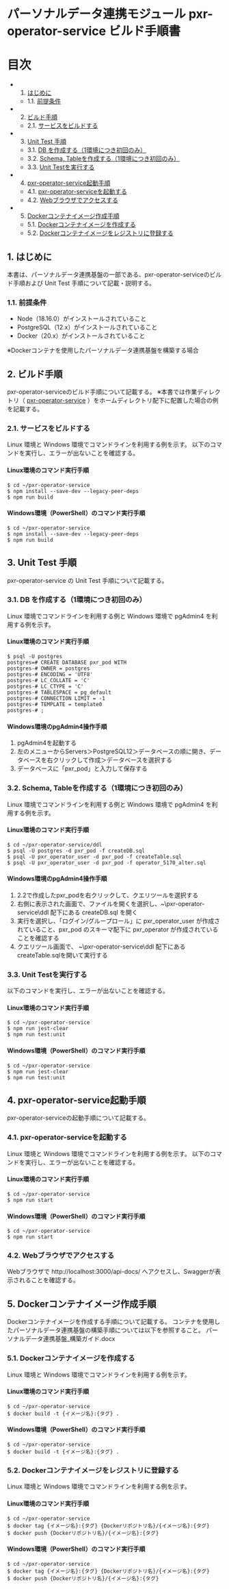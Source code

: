 # パーソナルデータ連携モジュール pxr-operator-service ビルド手順書

# 目次
<!-- vscode-markdown-toc -->
* 1. [はじめに](#)
	* 1.1. [前提条件](#-1)
* 2. [ビルド手順](#-1)
	* 2.1. [サービスをビルドする](#-1)
* 3. [Unit Test 手順](#UnitTest)
	* 3.1. [DB を作成する（1環境につき初回のみ）](#DB1)
	* 3.2. [Schema, Tableを作成する（1環境につき初回のみ）](#SchemaTable1)
	* 3.3. [Unit Testを実行する](#UnitTest-1)
* 4. [pxr-operator-service起動手順](#pxr-operator-service)
	* 4.1. [pxr-operator-serviceを起動する](#pxr-operator-service-1)
	* 4.2. [Webブラウザでアクセスする](#Web)
* 5. [Dockerコンテナイメージ作成手順](#Docker)
	* 5.1. [Dockerコンテナイメージを作成する](#Docker-1)
	* 5.2. [Dockerコンテナイメージをレジストリに登録する](#Docker-1)

<!-- vscode-markdown-toc-config
	numbering=true
	autoSave=false
	/vscode-markdown-toc-config -->
<!-- /vscode-markdown-toc -->


##  1. <a name=''></a>はじめに
本書は、パーソナルデータ連携基盤の一部である、pxr-operator-serviceのビルド手順および
Unit Test 手順について記載・説明する。

###  1.1. <a name='-1'></a>前提条件
- Node（18.16.0）がインストールされていること
- PostgreSQL（12.x）がインストールされていること
- Docker（20.x）がインストールされていること

※Dockerコンテナを使用したパーソナルデータ連携基盤を構築する場合

##  2. <a name='-1'></a>ビルド手順
pxr-operator-serviceのビルド手順について記載する。
※本書では作業ディレクトリ（ [pxr-operator-service](https://github.com/Personal-Data-Linkage-Module/pxr-operator-service) ）をホームディレクトリ配下に配置した場合の例を記載する。

###  2.1. <a name='-1'></a>サービスをビルドする
Linux 環境と Windows 環境でコマンドラインを利用する例を示す。
以下のコマンドを実行し、エラーが出ないことを確認する。

#### Linux環境のコマンド実行手順
```
$ cd ~/pxr-operator-service
$ npm install --save-dev --legacy-peer-deps
$ npm run build
```

#### Windows環境（PowerShell）のコマンド実行手順
```
$ cd ~/pxr-operator-service
$ npm install --save-dev --legacy-peer-deps
$ npm run build
```

##  3. <a name='UnitTest'></a>Unit Test 手順
pxr-operator-service の Unit Test 手順について記載する。

###  3.1. <a name='DB1'></a>DB を作成する（1環境につき初回のみ）
Linux 環境でコマンドラインを利用する例と Windows 環境で pgAdmin4 を利用する例を示す。

#### Linux環境のコマンド実行手順
```
$ psql -U postgres
postgres=# CREATE DATABASE pxr_pod WITH
postgres-# OWNER = postgres
postgres-# ENCODING = 'UTF8'
postgres-# LC_COLLATE = 'C'
postgres-# LC_CTYPE = 'C'
postgres-# TABLESPACE = pg_default
postgres-# CONNECTION LIMIT = -1
postgres-# TEMPLATE = template0
postgres-# ;
```

#### Windows環境のpgAdmin4操作手順
1. pgAdmin4を起動する
1. 左のメニューからServers＞PostgreSQL12＞データベースの順に開き、データベースを右クリックして作成＞データベースを選択する
1. データベースに「pxr_pod」と入力して保存する

###  3.2. <a name='SchemaTable1'></a>Schema, Tableを作成する（1環境につき初回のみ）
Linux 環境でコマンドラインを利用する例と Windows 環境で pgAdmin4 を利用する例を示す。

#### Linux環境のコマンド実行手順
```
$ cd ~/pxr-operator-service/ddl
$ psql -U postgres -d pxr_pod -f createDB.sql
$ psql -U pxr_operator_user -d pxr_pod -f createTable.sql
$ psql -U pxr_operator_user -d pxr_pod -f operator_5170_alter.sql
```

#### Windows環境のpgAdmin4操作手順
1. 2.2で作成したpxr_podを右クリックして、クエリツールを選択する
1. 右側に表示された画面で、ファイルを開くを選択し、~\pxr-operator-service\ddl 配下にある createDB.sql を開く
1. 実行を選択し、「ログイン/グループロール」に pxr_operator_user が作成されていること、pxr_pod のスキーマ配下に pxr_operator が作成されていることを確認する
1. クエリツール画面で、 ~\pxr-operator-service\ddl 配下にあるcreateTable.sqlを開いて実行する

###  3.3. <a name='UnitTest-1'></a>Unit Testを実行する
以下のコマンドを実行し、エラーが出ないことを確認する。

#### Linux環境のコマンド実行手順
```
$ cd ~/pxr-operator-service
$ npm run jest-clear
$ npm run test:unit
```

#### Windows環境（PowerShell）のコマンド実行手順
```
$ cd ~/pxr-operator-service
$ npm run jest-clear
$ npm run test:unit
```

##  4. <a name='pxr-operator-service'></a>pxr-operator-service起動手順
pxr-operator-serviceの起動手順について記載する。

###  4.1. <a name='pxr-operator-service-1'></a>pxr-operator-serviceを起動する
Linux 環境と Windows 環境でコマンドラインを利用する例を示す。
以下のコマンドを実行し、エラーが出ないことを確認する。

#### Linux環境のコマンド実行手順
```
$ cd ~/pxr-operator-service
$ npm run start
```

#### Windows環境（PowerShell）のコマンド実行手順
```
$ cd ~/pxr-operator-service
$ npm run start
```

###  4.2. <a name='Web'></a>Webブラウザでアクセスする
Webブラウザで http://localhost:3000/api-docs/ へアクセスし、Swaggerが表示されることを確認する。


##  5. <a name='Docker'></a>Dockerコンテナイメージ作成手順
Dockerコンテナイメージを作成する手順について記載する。
コンテナを使用したパーソナルデータ連携基盤の構築手順については以下を参照すること。
パーソナルデータ連携基盤_構築ガイド.docx

###  5.1. <a name='Docker-1'></a>Dockerコンテナイメージを作成する
Linux 環境と Windows 環境でコマンドラインを利用する例を示す。

#### Linux環境のコマンド実行手順
```
$ cd ~/pxr-operator-service
$ docker build -t {イメージ名}:{タグ} .
```

#### Windows環境（PowerShell）のコマンド実行手順
```
$ cd ~/pxr-operator-service
$ docker build -t {イメージ名}:{タグ} .
```

###  5.2. <a name='Docker-1'></a>Dockerコンテナイメージをレジストリに登録する
Linux 環境と Windows 環境でコマンドラインを利用する例を示す。

#### Linux環境のコマンド実行手順
```
$ cd ~/pxr-operator-service
$ docker tag {イメージ名}:{タグ} {Dockerリポジトリ名}/{イメージ名}:{タグ}
$ docker push {Dockerリポジトリ名}/{イメージ名}:{タグ}
```

#### Windows環境（PowerShell）のコマンド実行手順
```
$ cd ~/pxr-operator-service
$ docker tag {イメージ名}:{タグ} {Dockerリポジトリ名}/{イメージ名}:{タグ}
$ docker push {Dockerリポジトリ名}/{イメージ名}:{タグ}
```